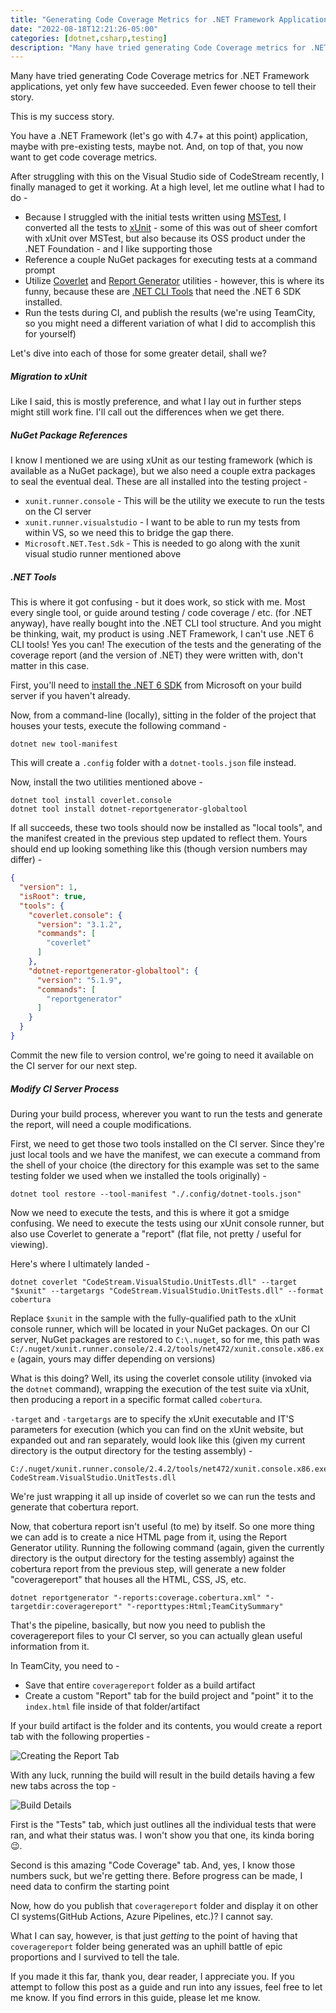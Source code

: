 ```yaml
---
title: "Generating Code Coverage Metrics for .NET Framework Applications"
date: "2022-08-18T12:21:26-05:00"
categories: [dotnet,csharp,testing]
description: "Many have tried generating Code Coverage metrics for .NET Framework applications, yet only few have succeeded. Even fewer choose to tell their story This is my success story."
---
```


Many have tried generating Code Coverage metrics for .NET Framework applications, yet only few have succeeded. Even fewer choose to tell their story.

This is my success story.

You have a .NET Framework (let's go with 4.7+ at this point) application, maybe with pre-existing tests, maybe not. And, on top of that, you now want to get code coverage metrics.

After struggling with this on the Visual Studio side of CodeStream recently, I finally managed to get it working.  At a high level, let me outline what I had to do -

* Because I struggled with the initial tests written using [MSTest](https://docs.microsoft.com/en-us/dotnet/core/testing/unit-testing-with-mstest), I converted all the tests to [xUnit](https://xunit.net/) - some of this was out of sheer comfort with xUnit over MSTest, but also because its OSS product under the .NET Foundation - and I like supporting those
* Reference a couple NuGet packages for executing tests at a command prompt
* Utilize [Coverlet](https://github.com/coverlet-coverage/coverlet) and [Report Generator](https://reportgenerator.io/) utilities - however, this is where its funny, because these are [.NET CLI Tools](https://docs.microsoft.com/en-us/dotnet/core/tools/global-tools) that need the .NET 6 SDK installed.
* Run the tests during CI, and publish the results (we're using TeamCity, so you might need a different variation of what I did to accomplish this for yourself)

Let's dive into each of those for some greater detail, shall we?

##### Migration to xUnit

Like I said, this is mostly preference, and what I lay out in further steps might still work fine. I'll call out the differences when we get there.

##### NuGet Package References

I know I mentioned we are using xUnit as our testing framework (which is available as a NuGet package), but we also need a couple extra packages to seal the eventual deal. These are all installed into the testing project -

* `xunit.runner.console` - This will be the utility we execute to run the tests on the CI server
* `xunit.runner.visualstudio` - I want to be able to run my tests from within VS, so we need this to bridge the gap there.
* `Microsoft.NET.Test.Sdk` - This is needed to go along with the xunit visual studio runner mentioned above

##### .NET Tools

This is where it got confusing - but it does work, so stick with me. Most every single tool, or guide around testing / code coverage / etc. (for .NET anyway), have really bought into the .NET CLI tool structure. And you might be thinking, wait, my product is using .NET Framework, I can't use .NET 6 CLI tools!  Yes you can!  The execution of the tests and the generating of the coverage report (and the version of .NET) they were written with, don't matter in this case.

First, you'll need to [install the .NET 6 SDK](https://dotnet.microsoft.com/en-us/download/dotnet/6.0) from Microsoft on your build server if you haven't already.

Now, from a command-line (locally), sitting in the folder of the project that houses your tests, execute the following command -

```shell
dotnet new tool-manifest
```

This will create a `.config` folder with a `dotnet-tools.json` file instead.

Now, install the two utilities mentioned above -

```shell
dotnet tool install coverlet.console
dotnet tool install dotnet-reportgenerator-globaltool
```

If all succeeds, these two tools should now be installed as "local tools", and the manifest created in the previous step updated to reflect them. Yours should end up looking something like this (though version numbers may differ) -

```json
{
  "version": 1,
  "isRoot": true,
  "tools": {
    "coverlet.console": {
      "version": "3.1.2",
      "commands": [
        "coverlet"
      ]
    },
    "dotnet-reportgenerator-globaltool": {
      "version": "5.1.9",
      "commands": [
        "reportgenerator"
      ]
    }
  }
}
```

Commit the new file to version control, we're going to need it available on the CI server for our next step.

##### Modify CI Server Process

During your build process, wherever you want to run the tests and generate the report, will need a couple modifications.

First, we need to get those two tools installed on the CI server. Since they're just local tools and we have the manifest, we can execute a command from the shell of your choice (the directory for this example was set to the same testing folder we used when we installed the tools originally) -

```shell
dotnet tool restore --tool-manifest "./.config/dotnet-tools.json"
```

Now we need to execute the tests, and this is where it got a smidge confusing. We need to execute the tests using our xUnit console runner, but also use Coverlet to generate a "report" (flat file, not pretty / useful for viewing).

Here's where I ultimately landed -

```shell
dotnet coverlet "CodeStream.VisualStudio.UnitTests.dll" --target "$xunit" --targetargs "CodeStream.VisualStudio.UnitTests.dll" --format cobertura
```

Replace `$xunit` in the sample with the fully-qualified path to the xUnit console runner, which will be located in your NuGet packages. On our CI server, NuGet packages are restored to `C:\.nuget`, so for me, this path was `C:/.nuget/xunit.runner.console/2.4.2/tools/net472/xunit.console.x86.exe` (again, yours may differ depending on versions)

What is this doing? Well, its using the coverlet console utility (invoked via the `dotnet` command), wrapping the execution of the test suite via xUnit, then producing a report in a specific format called `cobertura`.

`-target` and `-targetargs` are to specify the xUnit executable and IT'S parameters for execution (which you can find on the xUnit website, but expanded out and ran separately, would look like this (given my current directory is the output directory for the testing assembly) -

```shell
C:/.nuget/xunit.runner.console/2.4.2/tools/net472/xunit.console.x86.exe CodeStream.VisualStudio.UnitTests.dll
```

We're just wrapping it all up inside of coverlet so we can run the tests and generate that cobertura report.

Now, that cobertura report isn't useful (to me) by itself.  So one more thing we can add is to create a nice HTML page from it, using the Report Generator utility.
Running the following command (again, given the currently directory is the output directory for the testing assembly) against the cobertura report from the previous step, will generate a new folder "coveragereport" that houses all the HTML, CSS, JS, etc.

```shell
dotnet reportgenerator "-reports:coverage.cobertura.xml" "-targetdir:coveragereport" "-reporttypes:Html;TeamCitySummary"
```

That's the pipeline, basically, but now you need to publish the coveragereport files to your CI server, so you can actually glean useful information from it.

In TeamCity, you need to -

* Save that entire `coveragereport` folder as a build artifact
* Create a custom "Report" tab for the build project and "point" it to the `index.html` file inside of that folder/artifact

If your build artifact is the folder and its contents, you would create a report tab with the following properties -

![Creating the Report Tab](./report-tab.png)

With any luck, running the build will result in the build details having a few new tabs across the top -

![Build Details](./build-tabs.png)

First is the "Tests" tab, which just outlines all the individual tests that were ran, and what their status was. I won't show you that one, its kinda boring 😉.

Second is this amazing "Code Coverage" tab. And, yes, I know those numbers suck, but we're getting there. Before progress can be made, I need data to confirm the starting point

Now, how do you publish that `coveragereport` folder and display it on other CI systems(GitHub Actions, Azure Pipelines, etc.)? I cannot say.

What I can say, however, is that just *getting* to the point of having that `coveragereport` folder being generated was an uphill battle of epic proportions and I survived to tell the tale.

If you made it this far, thank you, dear reader, I appreciate you. If you attempt to follow this post as a guide and run into any issues, feel free to let me know. If you find errors in this guide, please let me know.
